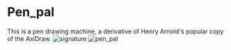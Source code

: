 # Pen_pal
This is a pen drawing machine, a derivative of Henry Arnold's popular copy of the AxiDraw.
![signature](https://github.com/user-attachments/assets/01ab24df-b333-483a-8551-196a8658394c)
![pen_pal](https://github.com/user-attachments/assets/263b2cb1-f73e-4cf9-b986-9fcd7fb5dbef)
